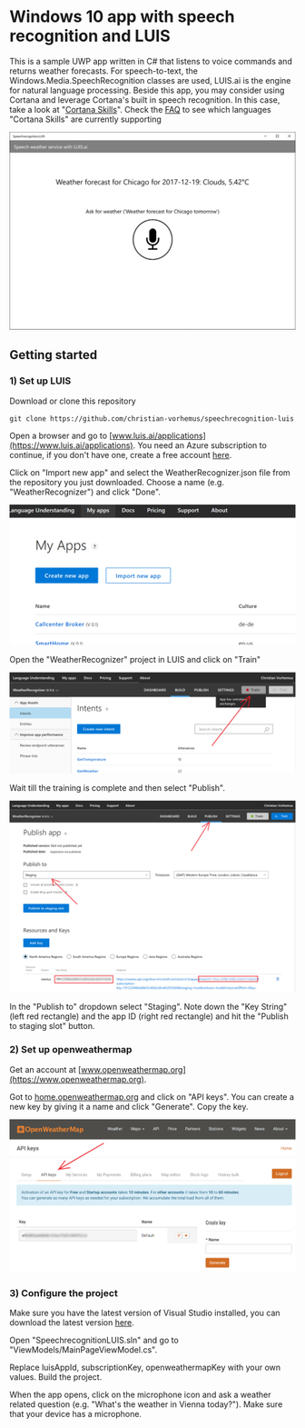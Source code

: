 
# Windows 10 app with speech recognition and LUIS
This is a sample UWP app written in C# that listens to voice commands and returns weather forecasts. For speech-to-text, the Windows.Media.SpeechRecognition classes are used, LUIS.ai is the engine for natural language processing. 
Beside this app, you may consider using Cortana and leverage Cortana's built in speech recognition. In this case, take a look at "[Cortana Skills](https://docs.microsoft.com/en-us/cortana/skills/)". Check the [FAQ](https://docs.microsoft.com/en-us/cortana/skills/faq) to see which languages "Cortana Skills" are currently supporting

![](images/app.png)

## Getting started

### 1) Set up LUIS
Download or clone this repository
```
git clone https://github.com/christian-vorhemus/speechrecognition-luis
```
Open a browser and go to [www.luis.ai/applications](https://www.luis.ai/applications). You need an Azure subscription to continue, if you don't have one, create a free account [here](https://azure.microsoft.com/free/).

Click on "Import new app" and select the WeatherRecognizer.json file from the repository you just downloaded. Choose a name (e.g. "WeatherRecognizer") and click "Done".

![](images/import_new_app.png)

Open the "WeatherRecognizer" project in LUIS and click on "Train"

![](images/train.png)

Wait till the training is complete and then select "Publish". 

![](images/publish.png)

In the "Publish to" dropdown select "Staging". Note down the "Key String" (left red rectangle) and the app ID (right red rectangle) and hit the "Publish to staging slot" button.

### 2) Set up openweathermap

Get an account at [www.openweathermap.org](https://www.openweathermap.org).

Got to [home.openweathermap.org](https://home.openweathermap.org/) and click on "API keys". You can create a new key by giving it a name and click "Generate". Copy the key.

![](images/openweathermap.png)

### 3) Configure the project

Make sure you have the latest version of Visual Studio installed, you can download the latest version [here](https://www.visualstudio.com/en/downloads).

Open "SpeechrecognitionLUIS.sln" and go to "ViewModels/MainPageViewModel.cs".

Replace luisAppId, subscriptionKey, openweathermapKey with your own values. Build the project.

When the app opens, click on the microphone icon and ask a weather related question (e.g. "What's the weather in Vienna today?"). Make sure that your device has a microphone.

